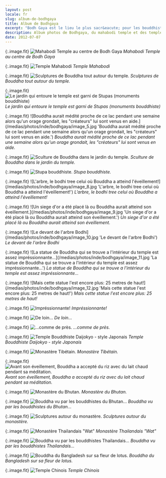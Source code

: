 ```yaml
---
layout: post
locale: fr
slug: album-de-bodhgaya
title: Album de Bodhgaya
excerpt: "Bodh Gaya est le lieu le plus sacr&eacute; pour les bouddhistes: c'est l&agrave; que Siddartha (Bouddha) atteind son &eacute;veillement apr&egrave;s avoir m&eacute;dit&eacute; une semaine sous l'arbre bodhi. Il y a donc des temples et monast&egrave;res bouddhiste de beaucoup de pays d'Asie."
description: Album photos de Bodhgaya, du mahabodi temple et des temples et monast&egrave;res bouddhiste des pays d'asie
date: 2012-07-07
---
```


{:.image.fit}
![Mahabodi Temple au centre de Bodh Gaya](/medias/photos/inde/bodhgaya/image_1.jpg 'Mahabodi Temple au centre de Bodh Gaya')
_Mahabodi Temple au centre de Bodh Gaya_

{:.image.fit}
![Temple Mahabodi](/medias/photos/inde/bodhgaya/image_2.jpg 'Temple Mahabodi')
_Temple Mahabodi_

{:.image.fit}
![Sculptures de Bouddha tout autour du temple.](/medias/photos/inde/bodhgaya/image_3.jpg 'Sculptures de Bouddha tout autour du temple.')
_Sculptures de Bouddha tout autour du temple._

{:.image.fit}
![Le jardin qui entoure le temple est garni de Stupas (monuments bouddhiste)](/medias/photos/inde/bodhgaya/image_4.jpg 'Le jardin qui entoure le temple est garni de Stupas (monuments bouddhiste)')
_Le jardin qui entoure le temple est garni de Stupas (monuments bouddhiste)_

{:.image.fit}
![Bouddha aurait m&eacute;dit&eacute; proche de ce lac pendant une semaine alors qu'un orage grondait, les &quot;cr&eacute;ateurs&quot; lui sont venus en aide.](/medias/photos/inde/bodhgaya/image_5.jpg 'Bouddha aurait m&eacute;dit&eacute; proche de ce lac pendant une semaine alors qu'un orage grondait, les &quot;cr&eacute;ateurs&quot; lui sont venus en aide.')
_Bouddha aurait m&eacute;dit&eacute; proche de ce lac pendant une semaine alors qu'un orage grondait, les &quot;cr&eacute;ateurs&quot; lui sont venus en aide._

{:.image.fit}
![Sculture de Bouddha dans le jardin du temple.](/medias/photos/inde/bodhgaya/image_6.jpg 'Sculture de Bouddha dans le jardin du temple.')
_Sculture de Bouddha dans le jardin du temple._

{:.image.fit}
![Stupa bouddhiste.](/medias/photos/inde/bodhgaya/image_7.jpg 'Stupa bouddhiste.')
_Stupa bouddhiste._

{:.image.fit}
![L'arbre, le bodhi tree celui o&ugrave; Bouddha a atteind l'&eacute;veillement!](/medias/photos/inde/bodhgaya/image_8.jpg 'L'arbre, le bodhi tree celui o&ugrave; Bouddha a atteind l'&eacute;veillement!')
_L'arbre, le bodhi tree celui o&ugrave; Bouddha a atteind l'&eacute;veillement!_

{:.image.fit}
![Un siege d'or a &eacute;t&eacute; plac&eacute; l&agrave; ou Bouddha aurait atteind son &eacute;veillement.](/medias/photos/inde/bodhgaya/image_9.jpg 'Un siege d'or a &eacute;t&eacute; plac&eacute; l&agrave; ou Bouddha aurait atteind son &eacute;veillement.')
_Un siege d'or a &eacute;t&eacute; plac&eacute; l&agrave; ou Bouddha aurait atteind son &eacute;veillement._

{:.image.fit}
![Le devant de l'arbre Bodhi](/medias/photos/inde/bodhgaya/image_10.jpg 'Le devant de l'arbre Bodhi')
_Le devant de l'arbre Bodhi_

{:.image.fit}
![La statue de Bouddha qui se trouve a l'int&eacute;rieur du temple est assez impr&eacute;ssionnante...](/medias/photos/inde/bodhgaya/image_11.jpg 'La statue de Bouddha qui se trouve a l'int&eacute;rieur du temple est assez impr&eacute;ssionnante...')
_La statue de Bouddha qui se trouve a l'int&eacute;rieur du temple est assez impr&eacute;ssionnante..._

{:.image.fit}
![Mais cette statue l'est encore plus: 25 metres de haut!](/medias/photos/inde/bodhgaya/image_12.jpg 'Mais cette statue l'est encore plus: 25 metres de haut!')
_Mais cette statue l'est encore plus: 25 metres de haut!_

{:.image.fit}
![Impr&eacute;ssionnante!](/medias/photos/inde/bodhgaya/image_13.jpg 'Impr&eacute;ssionnante!')
_Impr&eacute;ssionnante!_

{:.image.fit}
![De loin...](/medias/photos/inde/bodhgaya/image_14.jpg 'De loin...')
_De loin..._

{:.image.fit}
![...comme de pr&egrave;s.](/medias/photos/inde/bodhgaya/image_15.jpg '...comme de pr&egrave;s.')
_...comme de pr&egrave;s._

{:.image.fit}
![Temple Bouddhiste Daijokyo - style Japonais](/medias/photos/inde/bodhgaya/image_16.jpg 'Temple Bouddhiste Daijokyo - style Japonais')
_Temple Bouddhiste Daijokyo - style Japonais_

{:.image.fit}
![Monast&egrave;re Tib&eacute;tain.](/medias/photos/inde/bodhgaya/image_17.jpg 'Monast&egrave;re Tib&eacute;tain.')
_Monast&egrave;re Tib&eacute;tain._

{:.image.fit}
![Avant son &eacute;veillement, Bouddha a accept&eacute; du riz avec du lait chaud pendant sa m&eacute;ditation.](/medias/photos/inde/bodhgaya/image_18.jpg 'Avant son &eacute;veillement, Bouddha a accept&eacute; du riz avec du lait chaud pendant sa m&eacute;ditation.')
_Avant son &eacute;veillement, Bouddha a accept&eacute; du riz avec du lait chaud pendant sa m&eacute;ditation._

{:.image.fit}
![Monast&egrave;re du Bhutan.](/medias/photos/inde/bodhgaya/image_19.jpg 'Monast&egrave;re du Bhutan.')
_Monast&egrave;re du Bhutan._

{:.image.fit}
![Bouddha vu par les bouddhistes du Bhutan...](/medias/photos/inde/bodhgaya/image_20.jpg 'Bouddha vu par les bouddhistes du Bhutan...')
_Bouddha vu par les bouddhistes du Bhutan..._

{:.image.fit}
![Sculptures autour du monast&egrave;re.](/medias/photos/inde/bodhgaya/image_21.jpg 'Sculptures autour du monast&egrave;re.')
_Sculptures autour du monast&egrave;re._

{:.image.fit}
![Monast&egrave;re Thailandais &quot;Wat&quot;](/medias/photos/inde/bodhgaya/image_22.jpg 'Monast&egrave;re Thailandais &quot;Wat&quot;')
_Monast&egrave;re Thailandais &quot;Wat&quot;_

{:.image.fit}
![Bouddha vu par les bouddhistes Thailandais...](/medias/photos/inde/bodhgaya/image_23.jpg 'Bouddha vu par les bouddhistes Thailandais...')
_Bouddha vu par les bouddhistes Thailandais..._

{:.image.fit}
![Bouddha du Bangladesh sur sa fleur de lotus.](/medias/photos/inde/bodhgaya/image_24.jpg 'Bouddha du Bangladesh sur sa fleur de lotus.')
_Bouddha du Bangladesh sur sa fleur de lotus._

{:.image.fit}
![Temple Chinois](/medias/photos/inde/bodhgaya/image_25.jpg 'Temple Chinois')
_Temple Chinois_
